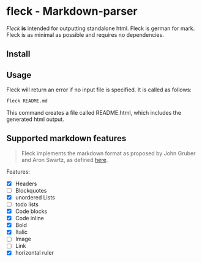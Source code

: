 # fleck - Markdown-parser

_Fleck_ **is** intended for outputting standalone html. Fleck is german for mark. Fleck is as minimal as possible and requires no dependencies.

## Install

## Usage

Fleck will return an error if no input file is specified. It is called as follows:

```bash
fleck README.md
```

This command creates a file called README.html, which includes the generated html output.

## Supported markdown features

> Fleck implements the markdown format as proposed by John Gruber and Aron Swartz, as defined [here](https://daringfireball.net/projects/markdown/syntax).

Features:

- [x] Headers
- [ ] Blockquotes
- [x] unordered Lists
- [ ] todo lists
- [x] Code blocks
- [x] Code inline
- [x] Bold
- [x] Italic
- [ ] Image
- [ ] Link
- [x] horizontal ruler
